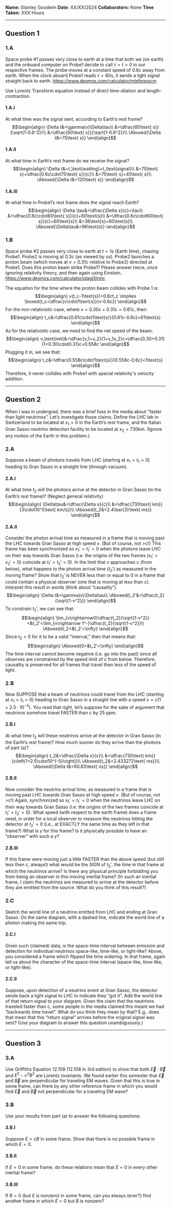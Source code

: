 **Name:** Stanley Goodwin
**Date:** XX/XX/2024
**Collaborators:** None
**Time Taken:** XXX Hours

---
## Question 1
### 1.A
Space probe #1 passes very close to earth at a time that both we (on earth) and the onboard computer on Probe1 decide to call $\tau=t=0$ in our respective frames. The probe moves at a constant speed of $0.6c$ away from earth. When the clock aboard Probe1 reads $\tau=60\text{s}$, it sends a light signal straight back to earth.
https://www.desmos.com/calculator/mlefeopscm

Use Lorentz Transform equation instead of direct time-dilation and length-contraction.

#### 1.A.I
At what time was the signal sent, according to Earth’s rest frame?
$$\begin{align}
\Delta t&=\gamma(v)\Delta\tau\\
&=\dfrac{60\text{ s}}{\sqrt{1-0.6^2}}\\
&=\dfrac{60\text{ s}}{\sqrt{1-0.6^2}}\\
\Aboxed{\Delta t&=75\text{ s}}
\end{align}$$
#### 1.A.II
At what time in Earth’s rest frame do we receive the signal?
$$\begin{align}
\Delta t&=t_\text{waiting}+t_\text{signal}\\
&=75\text{ s}+\dfrac{0.6c\cdot75\text{ s}}{c}\\
&=75\text{ s}+45\text{ s}\\
\Aboxed{\Delta t&=120\text{ s}}
\end{align}$$
#### 1.A.III
At what time in Probe1’s rest frame does the signal reach Earth?
$$\begin{align}
\Delta \tau&=\dfrac{\Delta x}{c}+\tau\\
&=\dfrac{0.6c\cdot60\text{ s}}{c}+60\text{s}\\
&=\dfrac{0.6c\cdot60\text{ s}}{c}+60\text{s}\\
&=36\text{s}+60\text{s}\\
\Aboxed{\Delta\tau&=96\text{s}}
\end{align}$$
### 1.B
Space probe #2 passes very close to earth at $t=1\mathrm{s}$ (Earth time), chasing Probe1. Probe2 is moving at $0.3c$ (as viewed by us). Probe2 launches a proton beam (which moves at $v=0.31c$ relative to Probe2) directed at Probe1. Does this proton beam strike Probe1? Please answer twice, once ignoring relativity theory, and then again using Einstein.
https://www.desmos.com/calculator/plagj5lrmc

The equation for the time where the proton beam collides with Probe 1 is:
$$\begin{align}
v(t_c-1\text{s})=0.6ct_c \implies \boxed{t_c=\dfrac{v\cdot1\text{s}}{v-0.6c}}
\end{align}$$
For the non-relativistic case, where $v=0.30c+0.31c=0.61c$, then:
$$\begin{align}
t_c&=\dfrac{0.61c\cdot1\text{s}}{0.61c-0.6c}=61\text{s}
\end{align}$$
As for the relativistic case, we need to find the net speed of the beam:
$$\begin{align}
v_\text{net}&=\dfrac{v_1+v_2}{1+v_1v_2}c=\dfrac{0.30+0.31}{1+0.30\cdot0.31}c=0.558c
\end{align}$$
Plugging it in, we see that:
$$\begin{align}
t_c&=\dfrac{0.558c\cdot1\text{s}}{0.558c-0.6c}<1\text{s}
\end{align}$$
Therefore, it never collides with Probe1 with special relativity's velocity addition.

---
## Question 2
When I was in undergrad, there was a brief fuss in the media about “faster than light neutrinos”. Let’s investigate those claims. Define the LHC lab in Switzerland to be located at $x_1=0$ in the Earth’s rest frame, and the Italian Gran Sasso neutrino detection facility to be located at $x_2 = 730\text{km}$. (Ignore any motion of the Earth in this problem.).
### 2.A
Suppose a beam of photons travels from LHC (starting at $x_1=t_1=0$) heading to Gran Sasso in a straight line (through vacuum).
#### 2.A.I
At what time $t_2$ will the photons arrive at the detector in Gran Sasso (in the Earth’s rest frame)? (Neglect general relativity)
$$\begin{align}
\Delta\tau&=\dfrac{\Delta x}{c}\\
&=\dfrac{730\text{ km}}{3\cdot10^5\text{ km/s}}\\
\Aboxed{t_2&=2.4\bar{3}\text{ ms}}
\end{align}$$
#### 2.A.II
Consider the photon arrival time as measured in a frame that is moving past the LHC towards Gran Sasso at high speed $v$. (But of course, not >c!) This frame has been synchronized so $x_1'=t_1'=0$ when the photons leave LHC on their way towards Gran Sasso (i.e. the origins of the two frames ($x_1'=x_2'=0$) coincide at $t_1'=t_2'=0$). In the limit that $v$ approaches $c$ (from below), what happens to the photon arrival time ($t_2'$) as measured in the moving frame? Show that $t_2'$ is NEVER less than or equal to 0 in a frame that could contain a physical observer (one that is moving at less than $c$). Interpret this result in words (think about “causality”).
$$\begin{align}
\Delta t&=\gamma(v)\Delta\tau\\
\Aboxed{t_2'&=\dfrac{t_2}{\sqrt{1-v^2}}}
\end{align}$$
To constrain $t_2'$, we can see that:
$$\begin{align}
\lim_{v\rightarrow0}\dfrac{t_2}{\sqrt{1-v^2}}<&t_2'<\lim_{v\rightarrow 1^-}\dfrac{t_2}{\sqrt{1-v^2}}\\
\Aboxed{t_2<&t_2'<\infty}
\end{align}$$
Since $t_2>0$ for it to be a valid "interval," then that means that:
$$\begin{align}
\Aboxed{0<&t_2'<\infty}
\end{align}$$
The time interval cannot become negative (i.e. go into the past) since all observes are constrained by the speed limit of $c$ from below. Therefore, causality is preserved for all frames that travel than less of the speed of light.

### 2.B
Now SUPPOSE that a beam of neutrinos could travel from the LHC (starting at $x_1=t_1=0$) heading to Gran Sasso in a straight line with a speed $v=c\left(1+2.5\cdot10^{-5}\right)$. You read that right, let’s suppose for the sake of argument that neutrinos somehow travel FASTER than $c$ by 25 ppm.
#### 2.B.I
At what time $t_2$ will these neutrinos arrive at the detector in Gran Sasso (in the Earth’s rest frame)? How much sooner do they arrive than the photons of part (a)?
$$\begin{align}
t_2&=\dfrac{\Delta x}{v}\\
&=\dfrac{730\text{ km}}{c\left(1+2.5\cdot10^{-5}\right)}\\
\Aboxed{t_2&=2.433272\text{ ms}}\\
\Aboxed{\Delta t&=60.83\text{ ns}}
\end{align}$$
#### 2.B.II
Now consider the neutrino arrival time, as measured in a frame that is moving past LHC towards Gran Sasso at high speed $v$. (But of course, not >c!) Again, synchronized so $x_1'=t_1'=0$ when the neutrinos leave LHC on their way towards Gran Sasso (i.e. the origins of the two frames coincide at $t_1'=t_2'=0$). What speed (with respect to the earth frame) does a frame need, in order for a local observer to measure the neutrinos hitting the detector at $t_2'=0$ (i.e., at EXACTLY the same time as they left in that frame?) What is $\gamma$ for this frame? Is it physically possible to have an “observer” with such a $\gamma$?
#### 2.B.III
If this frame were moving just a little FASTER than the above speed (but still less then c, always!) what would be the SIGN of $t_2'$, the time in that frame at which the neutrinos arrive? Is there any physical principle forbidding you from being an observer in this moving inertial frame? (In such an inertial frame, I claim the neutrinos are measured to arrive at the detector before they are emitted from the source. What do you think of this result?)
### 2.C
Sketch the world line of a neutrino emitted from LHC and ending at Gran Sasso. On the same diagram, with a dashed line, indicate the world line of a photon making the same trip.
#### 2.C.I
Given such (claimed) data, is the space-time interval between emission and detection for individual neutrinos space-like, time-like, or light-like? Above, you considered a frame which flipped the time ordering. In that frame, again tell us about the character of the space-time interval (space-like, time-like, or light-like).
#### 2.C.II
Suppose, upon detection of a neutrino event at Gran Sasso, the detector sends back a light signal to LHC to indicate they “got it”. Add the world line of that return signal to your diagram. Given the claim that the neutrinos traveled faster than c, some people in the media claimed this meant we had “backwards time travel”. What do you think they mean by that? E.g,. does that mean that this “return signal” arrives before the original signal was sent? (Use your diagram to answer this question unambiguously.)

---
## Question 3
### 3.A
Use Griffiths Equation 12.109 (12.108 in 3rd edition) to show that both $\vec{E}\cdot\vec{B}$ and $E^2-c^2B^2$ are Lorentz invariants. We found earlier this semester that $\vec{E}$ and $\vec{B}$ are perpendicular for traveling EM waves. Given that this is true in some frame, can there by any other reference frame in which you would find $\vec{E}$ and $\vec{B}$ not perpendicular for a traveling EM wave?
### 3.B
Use your results from part (a) to answer the following questions:
#### 3.B.I
Suppose $E>cB$ in some frame. Show that there is no possible frame in which $E=0$.
#### 3.B.II
If $E=0$ in some frame, do these relations mean that $E=0$ in every other inertial frame?
#### 3.B.III
If $B=0$ (but $E$ is nonzero) in some frame, can you always (ever?) find another frame in which $E=0$ but $B$ is nonzero?